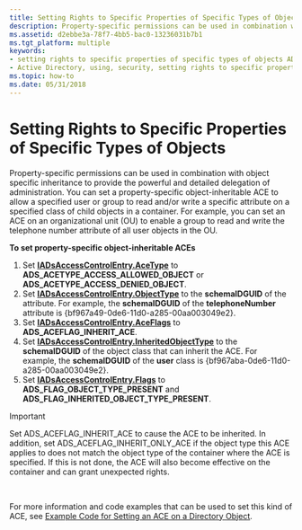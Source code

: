 ```yaml
---
title: Setting Rights to Specific Properties of Specific Types of Objects
description: Property-specific permissions can be used in combination with object specific inheritance to provide the powerful and detailed delegation of administration.
ms.assetid: d2ebbe3a-78f7-4bb5-bac0-13236031b7b1
ms.tgt_platform: multiple
keywords:
- setting rights to specific properties of specific types of objects AD
- Active Directory, using, security, setting rights to specific properties
ms.topic: how-to
ms.date: 05/31/2018
---
```


# Setting Rights to Specific Properties of Specific Types of Objects

Property-specific permissions can be used in combination with object specific inheritance to provide the powerful and detailed delegation of administration. You can set a property-specific object-inheritable ACE to allow a specified user or group to read and/or write a specific attribute on a specified class of child objects in a container. For example, you can set an ACE on an organizational unit (OU) to enable a group to read and write the telephone number attribute of all user objects in the OU.

**To set property-specific object-inheritable ACEs**

1.  Set [**IADsAccessControlEntry.AceType**](/windows/desktop/ADSI/iadsaccesscontrolentry-property-methods) to **ADS\_ACETYPE\_ACCESS\_ALLOWED\_OBJECT** or **ADS\_ACETYPE\_ACCESS\_DENIED\_OBJECT**.
2.  Set [**IADsAccessControlEntry.ObjectType**](/windows/desktop/ADSI/iadsaccesscontrolentry-property-methods) to the **schemaIDGUID** of the attribute. For example, the **schemaIDGUID** of the **telephoneNumber** attribute is {bf967a49-0de6-11d0-a285-00aa003049e2}.
3.  Set [**IADsAccessControlEntry.AceFlags**](/windows/desktop/ADSI/iadsaccesscontrolentry-property-methods) to **ADS\_ACEFLAG\_INHERIT\_ACE**.
4.  Set [**IADsAccessControlEntry.InheritedObjectType**](/windows/desktop/ADSI/iadsaccesscontrolentry-property-methods) to the **schemaIDGUID** of the object class that can inherit the ACE. For example, the **schemaIDGUID** of the **user** class is {bf967aba-0de6-11d0-a285-00aa003049e2}.
5.  Set [**IADsAccessControlEntry.Flags**](/windows/desktop/ADSI/iadsaccesscontrolentry-property-methods) to **ADS\_FLAG\_OBJECT\_TYPE\_PRESENT** and **ADS\_FLAG\_INHERITED\_OBJECT\_TYPE\_PRESENT**.

> [!IMPORTANT]
> Set ADS\_ACEFLAG\_INHERIT\_ACE to cause the ACE to be inherited. In addition, set ADS\_ACEFLAG\_INHERIT\_ONLY\_ACE if the object type this ACE applies to does not match the object type of the container where the ACE is specified. If this is not done, the ACE will also become effective on the container and can grant unexpected rights.

 

For more information and code examples that can be used to set this kind of ACE, see [Example Code for Setting an ACE on a Directory Object](example-code-for-setting-an-ace-on-a-directory-object.md).

 

 
